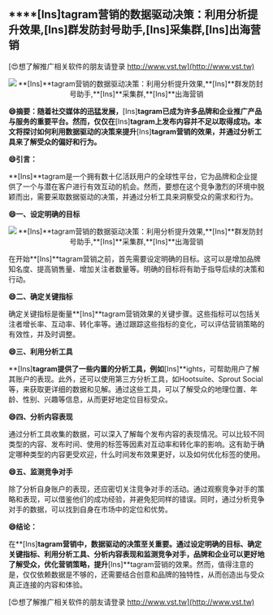 ## ****[Ins]**tagram营销的数据驱动决策：利用分析提升效果,**[Ins]**群发防封号助手,**[Ins]**采集群,**[Ins]**出海营销**

[😍想了解推广相关软件的朋友请登录 http://www.vst.tw](http://www.vst.tw)

 <center><img src="https://vst.tw/MP4/tuiguang/png/1.png" alt="**[Ins]**tagram营销的数据驱动决策：利用分析提升效果,**[Ins]**群发防封号助手,**[Ins]**采集群,**[Ins]**出海营销"></center>

**😄摘要：随着社交媒体的迅猛发展，**[Ins]**tagram已成为许多品牌和企业推广产品与服务的重要平台。然而，仅仅在**[Ins]**tagram上发布内容并不足以取得成功。本文将探讨如何利用数据驱动的决策来提升**[Ins]**tagram营销的效果，并通过分析工具来了解受众的偏好和行为。**

**😄引言：**

**[Ins]**tagram是一个拥有数十亿活跃用户的全球性平台，它为品牌和企业提供了一个与潜在客户进行有效互动的机会。然而，要想在这个竞争激烈的环境中脱颖而出，需要采取数据驱动的决策，并通过分析工具来洞察受众的需求和行为。

**😄一、设定明确的目标**

 <center><img src="https://vst.tw/MP4/tuiguang/png/7.png" alt="**[Ins]**tagram营销的数据驱动决策：利用分析提升效果,**[Ins]**群发防封号助手,**[Ins]**采集群,**[Ins]**出海营销"></center>

在开始**[Ins]**tagram营销之前，首先需要设定明确的目标。这可以是增加品牌知名度、提高销售量、增加关注者数量等。明确的目标将有助于指导后续的决策和行动。

**😄二、确定关键指标**

确定关键指标是衡量**[Ins]**tagram营销效果的关键步骤。这些指标可以包括关注者增长率、互动率、转化率等。通过跟踪这些指标的变化，可以评估营销策略的有效性，并及时调整。

**😄三、利用分析工具**

**[Ins]**tagram提供了一些内置的分析工具，例如**[Ins]**ights，可帮助用户了解其账户的表现。此外，还可以使用第三方分析工具，如Hootsuite、Sprout Social等，来获取更详细的数据和见解。通过这些工具，可以了解受众的地理位置、年龄、性别、兴趣等信息，从而更好地定位目标受众。

**😄四、分析内容表现**

通过分析工具收集的数据，可以深入了解每个发布内容的表现情况。可以比较不同类型的内容、发布时间、使用的标签等因素对互动率和转化率的影响。这有助于确定哪种类型的内容更受欢迎，什么时间发布效果更好，以及如何优化标签的使用。

**😄五、监测竞争对手**

除了分析自身账户的表现，还应密切关注竞争对手的活动。通过观察竞争对手的策略和表现，可以借鉴他们的成功经验，并避免犯同样的错误。同时，通过分析竞争对手的数据，可以找到自身在市场中的定位和优势。

**😄结论：**

在**[Ins]**tagram营销中，数据驱动的决策至关重要。通过设定明确的目标、确定关键指标、利用分析工具、分析内容表现和监测竞争对手，品牌和企业可以更好地了解受众，优化营销策略，提升**[Ins]**tagram营销的效果。然而，值得注意的是，仅仅依赖数据是不够的，还需要结合创意和品牌的独特性，从而创造出与受众真正连接的内容和体验。

[😍想了解推广相关软件的朋友请登录 http://www.vst.tw](http://www.vst.tw)



